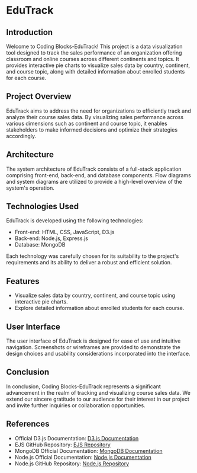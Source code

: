 # EduTrack

## Introduction
Welcome to Coding Blocks-EduTrack! This project is a data visualization tool designed to track the sales performance of an organization offering classroom and online courses across different continents and topics. It provides interactive pie charts to visualize sales data by country, continent, and course topic, along with detailed information about enrolled students for each course.

## Project Overview
EduTrack aims to address the need for organizations to efficiently track and analyze their course sales data. By visualizing sales performance across various dimensions such as continent and course topic, it enables stakeholders to make informed decisions and optimize their strategies accordingly.

## Architecture
The system architecture of EduTrack consists of a full-stack application comprising front-end, back-end, and database components. Flow diagrams and system diagrams are utilized to provide a high-level overview of the system's operation.

## Technologies Used
EduTrack is developed using the following technologies:

- Front-end: HTML, CSS, JavaScript, D3.js
- Back-end: Node.js, Express.js
- Database: MongoDB

Each technology was carefully chosen for its suitability to the project's requirements and its ability to deliver a robust and efficient solution.

## Features
- Visualize sales data by country, continent, and course topic using interactive pie charts.
- Explore detailed information about enrolled students for each course.

## User Interface
The user interface of EduTrack is designed for ease of use and intuitive navigation. Screenshots or wireframes are provided to demonstrate the design choices and usability considerations incorporated into the interface.

## Conclusion
In conclusion, Coding Blocks-EduTrack represents a significant advancement in the realm of tracking and visualizing course sales data. We extend our sincere gratitude to our audience for their interest in our project and invite further inquiries or collaboration opportunities.

## References
- Official D3.js Documentation: [D3.js Documentation](https://d3js.org/)
- EJS GitHub Repository: [EJS Repository](https://github.com/mde/ejs)
- MongoDB Official Documentation: [MongoDB Documentation](https://docs.mongodb.com/)
- Node.js Official Documentation: [Node.js Documentation](https://nodejs.org/en/docs/)
- Node.js GitHub Repository: [Node.js Repository](https://github.com/nodejs/node)
